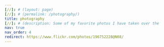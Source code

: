 ```yaml
---
[//]: # (layout: page)
[//]: # (permalink: /photography/)
title: photography
[//]: # (description: Some of my favorite photos I have taken over the years)
nav: true
nav_order: 4
redirect: https://www.flickr.com/photos/196752228@N08/
---
```


[//]: # (https://www.google.com/search?q=jekyll+flickr)
